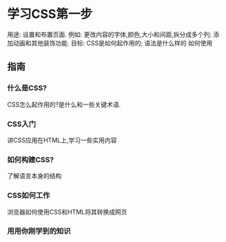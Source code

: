 # 学习CSS第一步
用途: 设置和布置页面. 
      例如:
        更改内容的字体,颜色,大小和间距,拆分成多个列;
        添加动画和其他装饰功能.
目标:   CSS是如何起作用的;
        语法是什么样的
        如何使用

## 指南
### 什么是CSS?
CSS怎么起作用的?是什么和一些关键术语.

### CSS入门
讲CSS应用在HTML上,学习一些实用内容

### 如何构建CSS?
了解语言本身的结构

### CSS如何工作
浏览器如何使用CSS和HTML将其转换成网页

### 用用你刚学到的知识


